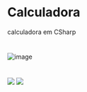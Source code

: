 # Calculadora
 calculadora em CSharp
 #
![image](https://user-images.githubusercontent.com/92181116/138366696-87f3e9bc-7589-4d8e-8b18-a9f89afeaa9f.png)
#
<a href="https://github.com/Patricia-Bandeira" target="_blank"><img src="https://img.shields.io/badge/GitHub-100000?style=for-the-badge&logo=github&logoColor=white" target="_blank"></a> 
<a href = "mailto:patriciabandeira.2611@gmail.com"><img src="https://img.shields.io/badge/-Gmail-%23333?style=for-the-badge&logo=gmail&logoColor=white" target="_blank"></a>
